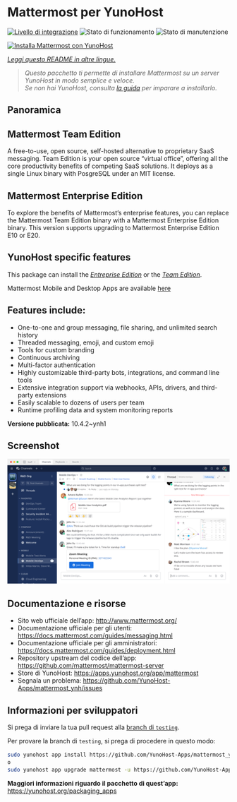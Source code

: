 <!--
N.B.: Questo README è stato automaticamente generato da <https://github.com/YunoHost/apps/tree/master/tools/readme_generator>
NON DEVE essere modificato manualmente.
-->

# Mattermost per YunoHost

[![Livello di integrazione](https://dash.yunohost.org/integration/mattermost.svg)](https://dash.yunohost.org/appci/app/mattermost) ![Stato di funzionamento](https://ci-apps.yunohost.org/ci/badges/mattermost.status.svg) ![Stato di manutenzione](https://ci-apps.yunohost.org/ci/badges/mattermost.maintain.svg)

[![Installa Mattermost con YunoHost](https://install-app.yunohost.org/install-with-yunohost.svg)](https://install-app.yunohost.org/?app=mattermost)

*[Leggi questo README in altre lingue.](./ALL_README.md)*

> *Questo pacchetto ti permette di installare Mattermost su un server YunoHost in modo semplice e veloce.*  
> *Se non hai YunoHost, consulta [la guida](https://yunohost.org/install) per imparare a installarlo.*

## Panoramica

## Mattermost Team Edition

A free-to-use, open source, self-hosted alternative to proprietary SaaS messaging. Team Edition is your open source “virtual office”, offering all the core productivity benefits of competing SaaS solutions. It deploys as a single Linux binary with PosgreSQL under an MIT license.

## Mattermost Enterprise Edition

To explore the benefits of Mattermost’s enterprise features, you can replace the Mattermost Team Edition binary with a Mattermost Enterprise Edition binary. This version supports upgrading to Mattermost Enterprise Edition E10 or E20.

## YunoHost specific features

This package can install the [*Entreprise Edition*](https://docs.mattermost.com/overview/product.html#mattermost-enterprise-edition) or the [*Team Edition*](https://docs.mattermost.com/overview/product.html#mattermost-team-edition).

Mattermost Mobile and Desktop Apps are available [here](https://mattermost.com/download/)

## Features include:

- One-to-one and group messaging, file sharing, and unlimited search history
- Threaded messaging, emoji, and custom emoji
- Tools for custom branding
- Continuous archiving
- Multi-factor authentication
- Highly customizable third-party bots, integrations, and command line tools
- Extensive integration support via webhooks, APIs, drivers, and third-party extensions
- Easily scalable to dozens of users per team
- Runtime profiling data and system monitoring reports


**Versione pubblicata:** 10.4.2~ynh1

## Screenshot

![Screenshot di Mattermost](./doc/screenshots/screenshot.png)

## Documentazione e risorse

- Sito web ufficiale dell’app: <http://www.mattermost.org/>
- Documentazione ufficiale per gli utenti: <https://docs.mattermost.com/guides/messaging.html>
- Documentazione ufficiale per gli amministratori: <https://docs.mattermost.com/guides/deployment.html>
- Repository upstream del codice dell’app: <https://github.com/mattermost/mattermost-server>
- Store di YunoHost: <https://apps.yunohost.org/app/mattermost>
- Segnala un problema: <https://github.com/YunoHost-Apps/mattermost_ynh/issues>

## Informazioni per sviluppatori

Si prega di inviare la tua pull request alla [branch di `testing`](https://github.com/YunoHost-Apps/mattermost_ynh/tree/testing).

Per provare la branch di `testing`, si prega di procedere in questo modo:

```bash
sudo yunohost app install https://github.com/YunoHost-Apps/mattermost_ynh/tree/testing --debug
o
sudo yunohost app upgrade mattermost -u https://github.com/YunoHost-Apps/mattermost_ynh/tree/testing --debug
```

**Maggiori informazioni riguardo il pacchetto di quest’app:** <https://yunohost.org/packaging_apps>
